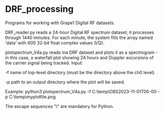# DRF_processing
Programs for working with Grape1 Digital RF datasets.

DRF_reader.py reads a 24-hour Digital RF spectrum dataset; it processes through 1440 minutes. 
For each minute, the system fills the array named 'data' with 600 32-bit float complex
values (I/Q).

plotspectrum_V4a.py reads ina DRF dataset and plots it as a spectrogram - in this case, a
waterfall plot showing 24 hours and Doppler excursions of the carrier signal being tracked.
Input:

-f       name of top-level directory (must be the directory above the ch0 level)

-p       path to an output directory where the plot will be saved.

Example:
python3 plotspectrum_V4a.py -f C:\\temp\\OBS2023-11-01T00-00 -p C:\\temp\\myplotfile.png

The escape sequences "\\" are mandatory for Python.
